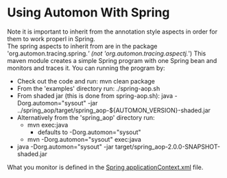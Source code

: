 # Using Automon With Spring
Note it is important to inherit from the annotation style aspects in order for them to work properl in Spring.  
The spring aspects to inherit from are in the package 'org.automon.tracing.spring.*' (not 'org.automon.tracing.aspectj.*')
This maven module creates a simple Spring program with one Spring bean and monitors and traces it.  You can running the program by:
* Check out the code and run: mvn clean package
* From the 'examples' directory run: ./spring-aop.sh
* From shaded jar (this is done from spring-aop.sh): java  -Dorg.automon="sysout" -jar ../spring_aop/target/spring_aop-${AUTOMON_VERSION}-shaded.jar
* Alternatively from the 'spring_aop' directory run: 
  * mvn exec:java 
    * defaults to -Dorg.automon="sysout" 
  * mvn -Dorg.automon="sysout" exec:java 
* java -Dorg.automon="sysout" -jar target/spring_aop-2.0.0-SNAPSHOT-shaded.jar

What you monitor is defined in the [Spring applicationContext.xml](https://github.com/stevensouza/automon/blob/master/spring_aop/src/main/resources/applicationContext.xml) file.
